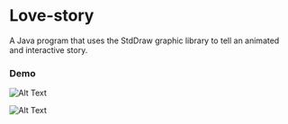 # Love-story
A Java program that uses the StdDraw graphic library to tell an animated and interactive story.

### Demo
![Alt Text](https://media.giphy.com/media/CfQD9fQaB7VyKFiGTM/giphy.gif)

![Alt Text](https://media.giphy.com/media/Aah6j1EiecjIYxJ8n5/giphy.gif)
